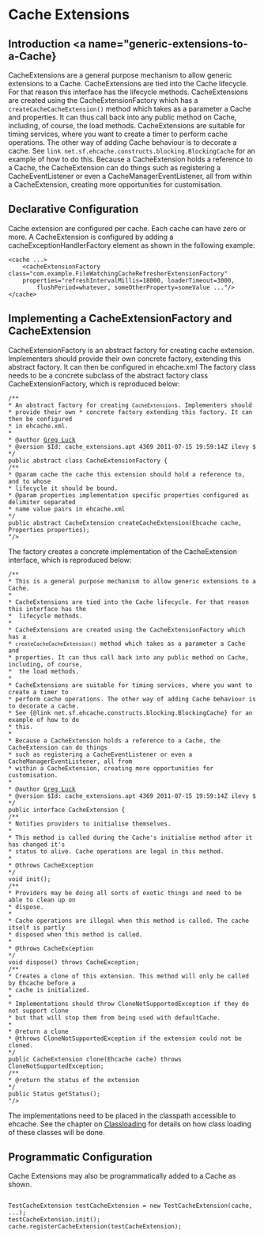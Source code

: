 ---
---
# Cache Extensions <a name="Cache-Extensions"/>

 

## Introduction <a name="generic-extensions-to-a-Cache} 
CacheExtensions are a general purpose mechanism to allow generic extensions to a Cache.
CacheExtensions are tied into the Cache lifecycle. For that reason this interface has the lifecycle
methods.
CacheExtensions are created using the CacheExtensionFactory which has a <code>createCacheCacheExtension()</code> method which takes as a parameter a
Cache and properties. It can thus call back into any public method on Cache, including, of
course, the load methods.
CacheExtensions are suitable for timing services, where you want to create a timer to perform
cache operations. The other way of adding Cache behaviour is to decorate a cache.
See `link net.sf.ehcache.constructs.blocking.BlockingCache` for an example of how to do this.
Because a CacheExtension holds a reference to a Cache, the CacheExtension can do things such as registering a CacheEventListener
or even a CacheManagerEventListener, all from within a CacheExtension, creating more opportunities for customisation.

## Declarative Configuration
Cache extension are configured per cache. Each cache can have zero or more.
A CacheExtension is configured by adding a cacheExceptionHandlerFactory element as shown in the following example:

    <cache ...>
        <cacheExtensionFactory class="com.example.FileWatchingCacheRefresherExtensionFactory"
        properties="refreshIntervalMillis=18000, loaderTimeout=3000,
            flushPeriod=whatever, someOtherProperty=someValue ..."/>
    </cache>

## Implementing a CacheExtensionFactory and CacheExtension <a name="CacheExtensionFactory"/>
CacheExtensionFactory is an abstract factory for creating
cache extension. Implementers should provide their own concrete
factory, extending this abstract factory. It can then be configured in
ehcache.xml
The factory class needs to be a concrete subclass of the abstract
factory class CacheExtensionFactory, which is reproduced below:

<pre><code>/**
* An abstract factory for creating <code>CacheExtension</code>s. Implementers should
* provide their own * concrete factory extending this factory. It can then be configured
* in ehcache.xml.
*
* @author <a href="mailto:gluck@gregluck.com">Greg Luck</a>
* @version $Id: cache_extensions.apt 4369 2011-07-15 19:59:14Z ilevy $
*/
public abstract class CacheExtensionFactory {
/**
* @param cache the cache this extension should hold a reference to, and to whose
* lifecycle it should be bound.
* @param properties implementation specific properties configured as delimiter separated
* name value pairs in ehcache.xml
*/
public abstract CacheExtension createCacheExtension(Ehcache cache, Properties properties);
"/>
</code></pre>

The factory creates a concrete implementation of the CacheExtension
interface, which is reproduced below:

<pre><code>/**
* This is a general purpose mechanism to allow generic extensions to a Cache.
* 
* CacheExtensions are tied into the Cache lifecycle. For that reason this interface has the
*  lifecycle methods.
*
* CacheExtensions are created using the CacheExtensionFactory which has a
* <code>createCacheCacheExtension()</code> method which takes as a parameter a Cache and
* properties. It can thus call back into any public method on Cache, including, of course,
*  the load methods.
* 
* CacheExtensions are suitable for timing services, where you want to create a timer to
* perform cache operations. The other way of adding Cache behaviour is to decorate a cache.
* See {@link net.sf.ehcache.constructs.blocking.BlockingCache} for an example of how to do
* this.
* 
* Because a CacheExtension holds a reference to a Cache, the CacheExtension can do things
* such as registering a CacheEventListener or even a CacheManagerEventListener, all from
* within a CacheExtension, creating more opportunities for customisation.
*
* @author <a href="mailto:gluck@gregluck.com">Greg Luck</a>
* @version $Id: cache_extensions.apt 4369 2011-07-15 19:59:14Z ilevy $
*/
public interface CacheExtension {
/**
* Notifies providers to initialise themselves.
* 
* This method is called during the Cache's initialise method after it has changed it's
* status to alive. Cache operations are legal in this method.
*
* @throws CacheException
*/
void init();
/**
* Providers may be doing all sorts of exotic things and need to be able to clean up on
* dispose.
* 
* Cache operations are illegal when this method is called. The cache itself is partly
* disposed when this method is called.
*
* @throws CacheException
*/
void dispose() throws CacheException;
/**
* Creates a clone of this extension. This method will only be called by Ehcache before a
* cache is initialized.
* 
* Implementations should throw CloneNotSupportedException if they do not support clone
* but that will stop them from being used with defaultCache.
*
* @return a clone
* @throws CloneNotSupportedException if the extension could not be cloned.
*/
public CacheExtension clone(Ehcache cache) throws CloneNotSupportedException;
/**
* @return the status of the extension
*/
public Status getStatus();
"/>
</code></pre>

The implementations need to be placed in the classpath accessible to ehcache.
See the chapter on [Classloading](/documentation/2.6/user-guide/class-loading) for details on how class
loading of these classes will be done.

## Programmatic Configuration
Cache Extensions may also be programmatically added to a Cache as shown.

<pre><code>
TestCacheExtension testCacheExtension = new TestCacheExtension(cache, ...);
testCacheExtension.init();
cache.registerCacheExtension(testCacheExtension);
</code></pre>
